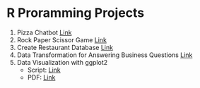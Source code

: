 # R Proramming Projects
1. Pizza Chatbot [Link](https://github.com/Kim-crafted/data-bootcamp-10/blob/main/R%20Programming/pizza_chatbot.R)
2. Rock Paper Scissor Game [Link](https://github.com/Kim-crafted/data-bootcamp-10/blob/main/R%20Programming/rock_paper_scissors.R)
3. Create Restaurant Database [Link](https://github.com/Kim-crafted/data-bootcamp-10/blob/main/R%20Programming/restaurant_database.R)
4. Data Transformation for Answering Business Questions [Link](https://github.com/Kim-crafted/data-bootcamp-10/blob/main/R%20Programming/nycflights13.R)
5. Data Visualization with ggplot2
   - Script: [Link](https://github.com/Kim-crafted/data-bootcamp-10/blob/main/R%20Programming/data_viz.md)
   - PDF: [Link](https://raw.githubusercontent.com/Kim-crafted/data-bootcamp-10/eacea9ad707610be831df75ee4ce4214e37a35ea/R%20Programming/DataViz.pdf)

